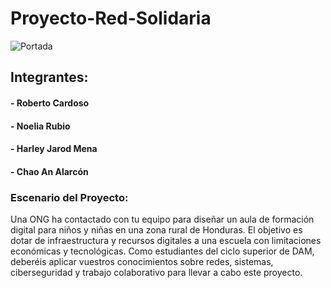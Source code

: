 # Proyecto-Red-Solidaria

![Portada](Imágenes/Portada.png)

## Integrantes:
#### - Roberto Cardoso
#### - Noelia Rubio
#### - Harley Jarod Mena
#### - Chao An Alarcón 

### Escenario del Proyecto:
Una ONG ha contactado con tu equipo para diseñar un aula de formación digital para niños 
y niñas en una zona rural de Honduras. El objetivo es dotar de infraestructura y recursos 
digitales a una escuela con limitaciones económicas y tecnológicas. Como estudiantes del 
ciclo superior de DAM, deberéis aplicar vuestros conocimientos sobre redes, sistemas, 
ciberseguridad y trabajo colaborativo para llevar a cabo este proyecto. 
